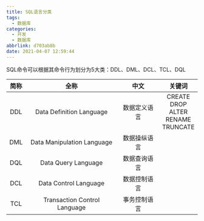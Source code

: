 ```yaml
---
title: SQL语言分类
tags:
  - 数据库
categories:
  - 开发
  - 数据库
abbrlink: d703ab8b
date: 2021-04-07 12:59:44
---
```



SQL命令可以根据其命令行为划分为5大类：DDL、DML、DCL、TCL、DQL

<!-- more -->

|简称|全称|中文|关键词|
|:--:|:--:|:--:|:--:|
|DDL|Data Definition Language|数据定义语言|CREATE<br/>DROP <br/>ALTER<br/>RENAME<br/>TRUNCATE|
|DML|Data Manipulation Language|数据操纵语言||
|DQL|Data Query Language|数据查询语言||
|DCL|Data Control Language|数据控制语言||
|TCL|Transaction Control Language|事务控制语言||
